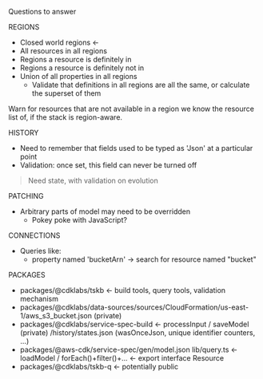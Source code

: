 Questions to answer

REGIONS

- Closed world regions <-
- All resources in all regions
- Regions a resource is definitely in
- Regions a resource is definitely not in
- Union of all properties in all regions
  - Validate that definitions in all regions are all the same, or calculate the superset of them

Warn for resources that are not available in a region we know the resource list of, if the stack is region-aware.

HISTORY

- Need to remember that fields used to be typed as 'Json' at a particular point
- Validation: once set, this field can never be turned off

> Need state, with validation on evolution

PATCHING

- Arbitrary parts of model may need to be overridden
  - Pokey poke with JavaScript?

CONNECTIONS

- Queries like:
  - property named 'bucketArn' -> search for resource named "bucket"


PACKAGES

- packages/@cdklabs/tskb                <- build tools, query tools, validation mechanism
- packages/@cdklabs/data-sources/sources/CloudFormation/us-east-1/aws_s3_bucket.json (private)
- packages/@cdklabs/service-spec-build  <- processInput / saveModel (private)
                                      /history/states.json (wasOnceJson, unique identifier counters, ...)
- packages/@aws-cdk/service-spec/gen/model.json
                                 lib/query.ts   <- loadModel / forEach()+filter()+...
                                                <- export interface Resource
- packages/@cdklabs/tskb-q              <- potentially public